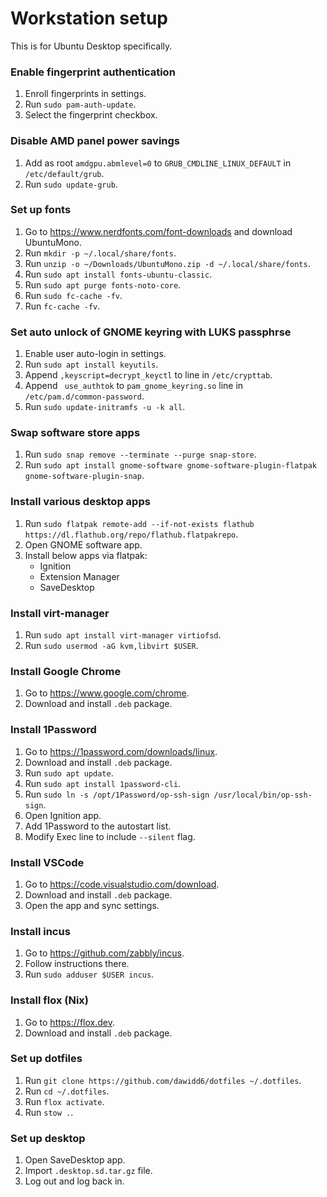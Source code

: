 # Workstation setup

This is for Ubuntu Desktop specifically.

### Enable fingerprint authentication

1. Enroll fingerprints in settings.
1. Run `sudo pam-auth-update`.
2. Select the fingerprint checkbox.

### Disable AMD panel power savings

1. Add as root `amdgpu.abmlevel=0` to `GRUB_CMDLINE_LINUX_DEFAULT` in `/etc/default/grub`.
2. Run `sudo update-grub`.

### Set up fonts

1. Go to https://www.nerdfonts.com/font-downloads and download UbuntuMono.
2. Run `mkdir -p ~/.local/share/fonts`.
3. Run `unzip -o ~/Downloads/UbuntuMono.zip -d ~/.local/share/fonts`.
4. Run `sudo apt install fonts-ubuntu-classic`.
5. Run `sudo apt purge fonts-noto-core`.
6. Run `sudo fc-cache -fv`.
7. Run `fc-cache -fv`.

### Set auto unlock of GNOME keyring with LUKS passphrse

1. Enable user auto-login in settings.
1. Run `sudo apt install keyutils`.
1. Append `,keyscript=decrypt_keyctl` to line in `/etc/crypttab`.
1. Append ` use_authtok` to `pam_gnome_keyring.so` line in `/etc/pam.d/common-password`.
1. Run `sudo update-initramfs -u -k all`.

### Swap software store apps

1. Run `sudo snap remove --terminate --purge snap-store`.
2. Run `sudo apt install gnome-software gnome-software-plugin-flatpak gnome-software-plugin-snap`.

### Install various desktop apps

1. Run `sudo flatpak remote-add --if-not-exists flathub https://dl.flathub.org/repo/flathub.flatpakrepo`.
2. Open GNOME software app.
3. Install below apps via flatpak:
    - Ignition
    - Extension Manager
    - SaveDesktop

### Install virt-manager

1. Run `sudo apt install virt-manager virtiofsd`.
2. Run `sudo usermod -aG kvm,libvirt $USER`.

### Install Google Chrome

1. Go to https://www.google.com/chrome.
2. Download and install `.deb` package.

### Install 1Password

1. Go to https://1password.com/downloads/linux.
2. Download and install `.deb` package.
3. Run `sudo apt update`.
4. Run `sudo apt install 1password-cli`.
5. Run `sudo ln -s /opt/1Password/op-ssh-sign /usr/local/bin/op-ssh-sign`.
6. Open Ignition app.
7. Add 1Password to the autostart list.
8. Modify Exec line to include `--silent` flag.

### Install VSCode

1. Go to https://code.visualstudio.com/download.
2. Download and install `.deb` package.
3. Open the app and sync settings.

### Install incus

1. Go to https://github.com/zabbly/incus.
2. Follow instructions there.
3. Run `sudo adduser $USER incus`.

### Install flox (Nix)

1. Go to https://flox.dev.
2. Download and install `.deb` package.

### Set up dotfiles

1. Run `git clone https://github.com/dawidd6/dotfiles ~/.dotfiles`.
2. Run `cd ~/.dotfiles`.
3. Run `flox activate`.
4. Run `stow .`.

### Set up desktop

1. Open SaveDesktop app.
2. Import `.desktop.sd.tar.gz` file.
3. Log out and log back in.
